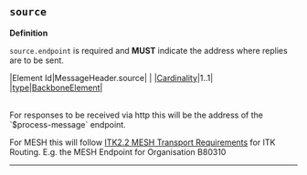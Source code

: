 ## `source`

<b>Definition</b><br>

`source.endpoint` is required and **MUST** indicate the address where replies are to be sent.


|Element Id|MessageHeader.source|
|
|[Cardinality](https://www.hl7.org/fhir/conformance-rules.html#cardinality)|1..1|
|[type](https://www.hl7.org/fhir/datatypes.html)|[BackboneElement](https://www.hl7.org/fhir/datatypes.html#BackboneElement)|

<br/>
For responses to be received via http this will be the address of the `$process-message` endpoint.
<br>

For MESH this will follow [ITK2.2 MESH Transport Requirements](https://data.developer.nhs.uk/architecture/itk/Docs/ITK%20MESH%20Transport%20%20Requirements.pdf) for ITK Routing. E.g. the MESH Endpoint for Organisation B80310 

---